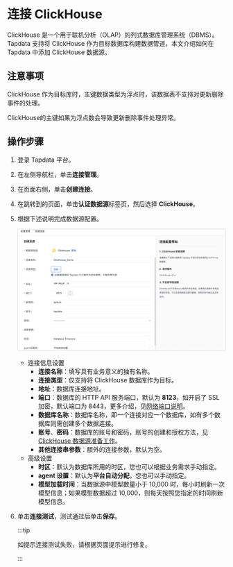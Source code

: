 # 连接 ClickHouse

ClickHouse 是一个用于联机分析（OLAP）的列式数据库管理系统（DBMS）。Tapdata 支持将 ClickHouse 作为目标数据库构建数据管道，本文介绍如何在 Tapdata 中添加 ClickHouse 数据源。

## 注意事项

ClickHouse 作为目标库时，主键数据类型为浮点时，该数据表不支持对更新删除事件的处理。

ClickHouse的主键如果为浮点数会导致更新删除事件处理异常。

## 操作步骤

1. 登录 Tapdata 平台。

2. 在左侧导航栏，单击**连接管理**。

3. 在页面右侧，单击**创建连接**。

4. 在跳转到的页面，单击**认证数据源**标签页，然后选择 **ClickHouse**。

5. 根据下述说明完成数据源配置。

   ![clickhouse_connection](../../../images/clickhouse_connection.png)

   * 连接信息设置
     * **连接名称**：填写具有业务意义的独有名称。
     * **连接类型**：仅支持将 ClickHouse 数据库作为目标。
     * **地址**：数据库连接地址。
     * **端口**：数据库的 HTTP API 服务端口，默认为 **8123**，如开启了 SSL 加密，默认端口为 8443，更多介绍，见[网络端口说明](https://clickhouse.com/docs/en/guides/sre/network-ports/)。
     * **数据库名称**：数据库名称，即一个连接对应一个数据库，如有多个数据库则需创建多个数据连接。
     * **账号**、**密码**：数据库的账号和密码，账号的创建和授权方法，见 [ClickHouse 数据源准备工作](../../../prerequisites/certified/clickhouse.md)。
     * **其他连接串参数**：额外的连接参数，默认为空。
   * 高级设置
     * **时区**：默认为数据库所用的时区，您也可以根据业务需求手动指定。
     * **agent 设置**：默认为**平台自动分配**，您也可以手动指定。
     * **模型加载时间**：当数据源中模型数量小于 10,000 时，每小时刷新一次模型信息；如果模型数据超过 10,000，则每天按照您指定的时间刷新模型信息。
   
6. 单击**连接测试**，测试通过后单击**保存**。

   :::tip

   如提示连接测试失败，请根据页面提示进行修复。

   :::